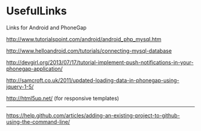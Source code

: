 # UsefulLinks
Links for Android and PhoneGap

http://www.tutorialspoint.com/android/android_php_mysql.htm

http://www.helloandroid.com/tutorials/connecting-mysql-database

http://devgirl.org/2013/07/17/tutorial-implement-push-notifications-in-your-phonegap-application/

http://samcroft.co.uk/2011/updated-loading-data-in-phonegap-using-jquery-1-5/

http://html5up.net/ (for responsive templates)

--------------------------------------------------------------------------------------------------------------------------------

https://help.github.com/articles/adding-an-existing-project-to-github-using-the-command-line/

